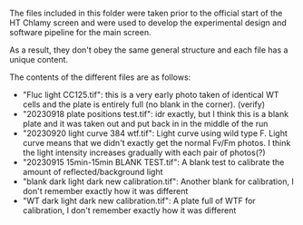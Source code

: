 The files included in this folder were taken prior to the official start of the HT Chlamy screen and were used to develop the experimental design and software pipeline for the main screen.

As a result, they don't obey the same general structure and each file has a unique content.

The contents of the different files are as follows:

- "Fluc light CC125.tif": this is a very early photo taken of identical WT cells and the plate is entirely full (no blank in the corner). (verify)
- "20230918 plate positions test.tif": idr exactly, but I think this is a blank plate and it was taken out and put back in in the middle of the run
- "20230920 light curve 384 wtf.tif": Light curve using wild type F. Light curve means that we didn't exactly get the normal Fv/Fm photos. I think the light intensity increases gradually with each pair of photos(?)
- "20230915 15min-15min BLANK TEST.tif": A blank test to calibrate the amount of reflected/background light
- "blank dark light dark new calibration.tif": Another blank for calibration, I don't remember exactly how it was different
- "WT dark light dark new calibration.tif": A plate full of WTF for calibration, I don't remember exactly how it was different